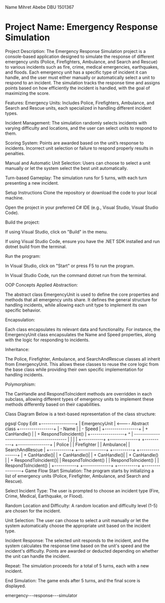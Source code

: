 Name Mihret Abebe
DBU 1501367
# Project Name: Emergency Response Simulation
Project Description:
The Emergency Response Simulation project is a console-based application designed to simulate the response of different emergency units (Police, Firefighters, Ambulance, and Search and Rescue) to various incidents such as fire, crime, medical emergencies, earthquakes, and floods. Each emergency unit has a specific type of incident it can handle, and the user must either manually or automatically select a unit to respond to an incident. The simulation tracks the response time and assigns points based on how efficiently the incident is handled, with the goal of maximizing the score.

Features:
Emergency Units: Includes Police, Firefighters, Ambulance, and Search and Rescue units, each specialized in handling different incident types.

Incident Management: The simulation randomly selects incidents with varying difficulty and locations, and the user can select units to respond to them.

Scoring System: Points are awarded based on the unit’s response to incidents. Incorrect unit selection or failure to respond properly results in penalties.

Manual and Automatic Unit Selection: Users can choose to select a unit manually or let the system select the best unit automatically.

Turn-based Gameplay: The simulation runs for 5 turns, with each turn presenting a new incident.

Setup Instructions
Clone the repository or download the code to your local machine.

Open the project in your preferred C# IDE (e.g., Visual Studio, Visual Studio Code).

Build the project:

If using Visual Studio, click on "Build" in the menu.

If using Visual Studio Code, ensure you have the .NET SDK installed and run dotnet build from the terminal.

Run the program:

In Visual Studio, click on "Start" or press F5 to run the program.

In Visual Studio Code, run the command dotnet run from the terminal.

OOP Concepts Applied
Abstraction:

The abstract class EmergencyUnit is used to define the core properties and methods that all emergency units share. It defines the general structure for handling incidents, while allowing each unit type to implement its own specific behavior.

Encapsulation:

Each class encapsulates its relevant data and functionality. For instance, the EmergencyUnit class encapsulates the Name and Speed properties, along with the logic for responding to incidents.

Inheritance:

The Police, Firefighter, Ambulance, and SearchAndRescue classes all inherit from EmergencyUnit. This allows these classes to reuse the core logic from the base class while providing their own specific implementation for handling incidents.

Polymorphism:

The CanHandle and RespondToIncident methods are overridden in each subclass, allowing different types of emergency units to implement these methods differently based on their capabilities.

Class Diagram
Below is a text-based representation of the class structure:

pgsql
Copy
Edit
                +-----------------+
                |  EmergencyUnit  |  <---- Abstract class
                +-----------------+
                | - Name          |
                | - Speed         |
                +-----------------+
                | + CanHandle()   |
                | + RespondToIncident() |
                +-----------------+
                        ^
                        |
        --------------------------------------------
       |                   |                   |                |
+-----------+      +--------------+      +----------+     +----------------+
|  Police   |      |  Firefighter |      | Ambulance|     | SearchAndRescue |
+-----------+      +--------------+      +----------+     +----------------+
| + CanHandle()|    | + CanHandle()|    | + CanHandle()|  | + CanHandle()    |
| + RespondToIncident()| | RespondToIncident() | | RespondToIncident() | | RespondToIncident() |
+-----------+      +--------------+      +----------+     +----------------+
Game Flow
Start Simulation: The program starts by initializing a list of emergency units (Police, Firefighter, Ambulance, and Search and Rescue).

Select Incident Type: The user is prompted to choose an incident type (Fire, Crime, Medical, Earthquake, or Flood).

Random Location and Difficulty: A random location and difficulty level (1-5) are chosen for the incident.

Unit Selection: The user can choose to select a unit manually or let the system automatically choose the appropriate unit based on the incident type.

Incident Response: The selected unit responds to the incident, and the system calculates the response time based on the unit's speed and the incident's difficulty. Points are awarded or deducted depending on whether the unit can handle the incident.

Repeat: The simulation proceeds for a total of 5 turns, each with a new incident.

End Simulation: The game ends after 5 turns, and the final score is displayed.

emergency---response---simulator
